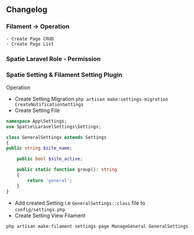 ## Changelog

### Filament -> Operation

    - Create Page CRUD
    - Create Page List

### Spatie Laravel Role - Permission

### Spatie Setting & Filament Setting Plugin

Operation

- Create Setting Migration
  `php artisan make:settings-migration CreateNotificationSettings`
- Create Setting File

```php   
namespace App\Settings;
use Spatie\LaravelSettings\Settings;

class GeneralSettings extends Settings
{
public string $site_name;

    public bool $site_active;

    public static function group(): string
    {
        return 'general';
    }
}
```
- Add created Setting i.e `GeneralSettings::class` file to `config/settings.php`
- Create Setting View Filament

```php
php artisan make:filament-settings-page ManageGeneral GeneralSettings
```
